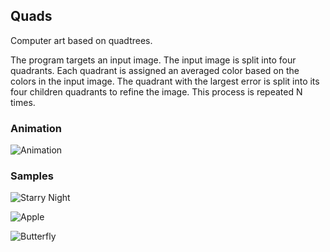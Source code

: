 ## Quads

Computer art based on quadtrees.

The program targets an input image. The input image is split into four quadrants. Each quadrant is assigned an averaged color based on the colors in the input image. The quadrant with the largest error is split into its four children quadrants to refine the image. This process is repeated N times.

### Animation

![Animation](http://i.imgur.com/ObuGJfF.gif)

### Samples

![Starry Night](http://i.imgur.com/PWgfLaW.png)

![Apple](http://i.imgur.com/eahob4M.png)

![Butterfly](http://i.imgur.com/x438RWU.png)
